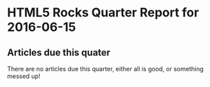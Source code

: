 HTML5 Rocks Quarter Report for 2016-06-15
=========================================

Articles due this quater
------------------------

There are no articles due this quarter, either all is good, or something messed up!

